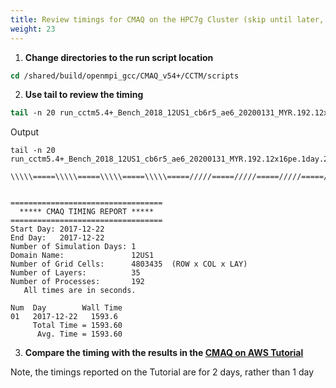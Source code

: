 ```yaml
---
title: Review timings for CMAQ on the HPC7g Cluster (skip until later, as it takes 30 minutes to run CMAQ)
weight: 23
---
```



1. **Change directories to the run script location**

```csh
cd /shared/build/openmpi_gcc/CMAQ_v54+/CCTM/scripts
```


2. **Use tail to review the timing**

```csh
tail -n 20 run_cctm5.4+_Bench_2018_12US1_cb6r5_ae6_20200131_MYR.192.12x16pe.2day.20171222start.3x64.log
```

Output

```
tail -n 20 run_cctm5.4+_Bench_2018_12US1_cb6r5_ae6_20200131_MYR.192.12x16pe.1day.20171222start.3x64.log

\\\\\=====\\\\\=====\\\\\=====\\\\\=====/////=====/////=====/////=====/////


==================================
  ***** CMAQ TIMING REPORT *****
==================================
Start Day: 2017-12-22
End Day:   2017-12-22
Number of Simulation Days: 1
Domain Name:               12US1
Number of Grid Cells:      4803435  (ROW x COL x LAY)
Number of Layers:          35
Number of Processes:       192
   All times are in seconds.

Num  Day        Wall Time
01   2017-12-22   1593.6
     Total Time = 1593.60
      Avg. Time = 1593.60

```


3. **Compare the timing with the results in the [CMAQ on AWS Tutorial](https://pcluster-cmaq.readthedocs.io/en/latest/user_guide_pcluster/Performance-Opt/performance-optimization.html#benchmark-timing-for-hpc7g-16xlarge-with-64-processors-per-node)**

Note, the timings reported on the Tutorial are for 2 days, rather than 1 day
